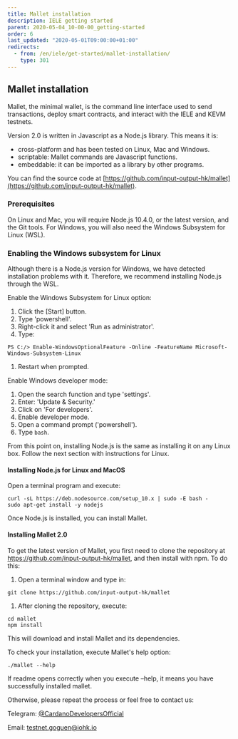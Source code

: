 ```yaml
---
title: Mallet installation
description: IELE getting started
parent: 2020-05-04_10-00-00_getting-started
order: 6
last_updated: "2020-05-01T09:00:00+01:00"
redirects:
  - from: /en/iele/get-started/mallet-installation/
    type: 301
---
```

## Mallet installation

Mallet, the minimal wallet, is the command line interface used to send transactions, deploy smart contracts, and interact with the IELE and KEVM testnets.

Version 2.0 is written in Javascript as a Node.js library. This means it is:

- cross-platform and has been tested on Linux, Mac and Windows.
- scriptable: Mallet commands are Javascript functions.
- embeddable: it can be imported as a library by other programs.

You can find the source code at [https://github.com/input-output-hk/mallet](https://github.com/input-output-hk/mallet).

### Prerequisites

On Linux and Mac, you will require Node.js 10.4.0, or the latest 
version, and the Git tools. For Windows, you will also need the Windows 
Subsystem for Linux (WSL).

### Enabling the Windows subsystem for Linux

Although there is a Node.js version for Windows, we have detected 
installation problems with it. Therefore, we recommend installing 
Node.js through the WSL.

Enable the Windows Subsystem for Linux option:

1. Click the [Start] button.
1. Type 'powershell'.
1. Right-click it and select 'Run as administrator'.
1. Type:
```
PS C:/> Enable-WindowsOptionalFeature -Online -FeatureName Microsoft-Windows-Subsystem-Linux
```
1. Restart when prompted.

Enable Windows developer mode:

1. Open the search function and type 'settings'.
1. Enter: 'Update & Security.'
1. Click on 'For developers'.
1. Enable developer mode.
1. Open a command prompt ('powershell').
1. Type `bash`.

From this point on, installing Node.js is the same as installing it 
on any Linux box. Follow the next section with instructions for Linux.

#### Installing Node.js for Linux and MacOS

Open a terminal program and execute:

```
curl -sL https://deb.nodesource.com/setup_10.x | sudo -E bash -
sudo apt-get install -y nodejs
```

Once Node.js is installed, you can install Mallet.

#### Installing Mallet 2.0

To get the latest version of Mallet, you first need to clone the 
repository at https://github.com/input-output-hk/mallet, and then 
install with npm. To do this:

1. Open a terminal window and type in:
```
git clone https://github.com/input-output-hk/mallet
```
1. After cloning the repository, execute: 
```
cd mallet
npm install
```
This will download and install Mallet and its dependencies. 

To check your installation, execute Mallet's help option:

```
./mallet --help
```

If readme opens correctly when you execute –help, it means you have successfully installed mallet.

Otherwise, please repeat the process or feel free to contact us:

Telegram: [@CardanoDevelopersOfficial](https://t.me/CardanoDevelopersOfficial)

Email: [testnet.goguen@iohk.io](mailto:testnet.goguen@iohk.io)
